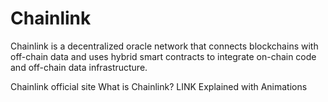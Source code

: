 # Chainlink

Chainlink is a decentralized oracle network that connects blockchains with off-chain data and uses hybrid smart contracts to integrate on-chain code and off-chain data infrastructure.

<BadgeLink colorScheme='yellow' badgeText='Read' href='https://chain.link/'>Chainlink official site</BadgeLink>
<BadgeLink badgeText='Watch' href='https://www.youtube.com/watch?v=GnXsJe2wZ_w'>What is Chainlink? LINK Explained with Animations</BadgeLink>
